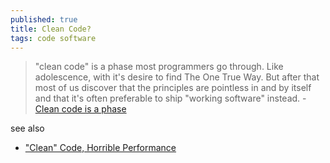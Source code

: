 ```yaml
---
published: true
title: Clean Code?
tags: code software
---
```

>  "clean code" is a phase most programmers go through. Like adolescence, with it's desire to find The One True Way. But after that most of us discover that the principles are pointless in and by itself and that it's often preferable to ship "working software" instead. - [Clean code is a phase](https://koenvangilst.nl/blog/clean-code-is-a-phase#content)

see also
- ["Clean" Code, Horrible Performance](https://www.youtube.com/watch?v=tD5NrevFtbU)
